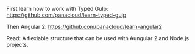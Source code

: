 First learn how to work with Typed Gulp:
https://github.com/panacloud/learn-typed-gulp

Then Angular 2:
https://github.com/panacloud/learn-angular2


Read:
A flexiable structure that can be used with Aungular 2 and Node.js projects.